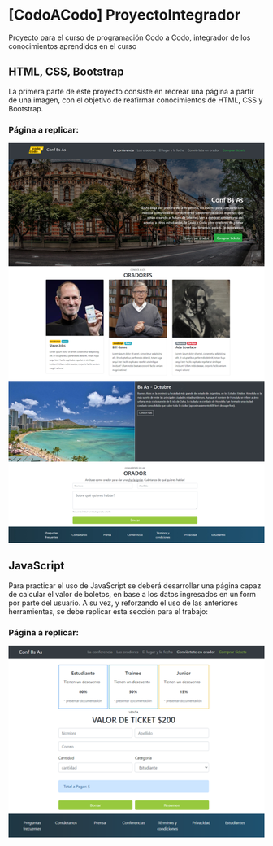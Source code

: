 # [CodoACodo] ProyectoIntegrador
Proyecto para el curso de programación Codo a Codo, integrador de los conocimientos aprendidos en el curso


## HTML, CSS, Bootstrap
La primera parte de este proyecto consiste en recrear una página a partir de una imagen, con el objetivo de reafirmar conocimientos de HTML, CSS y Bootstrap.

### Página a replicar:
![página a replicar](img/final_front_2021.jpg)

## JavaScript

Para practicar el uso de JavaScript se deberá desarrollar una página capaz de calcular el valor de boletos, en base a los datos ingresados en un form por parte del usuario. A su vez, y reforzando el uso de las anteriores herramientas, se debe replicar esta sección para el trabajo:

### Página a replicar:
![página a replicar 2](img/final_js_front_2021.png)
